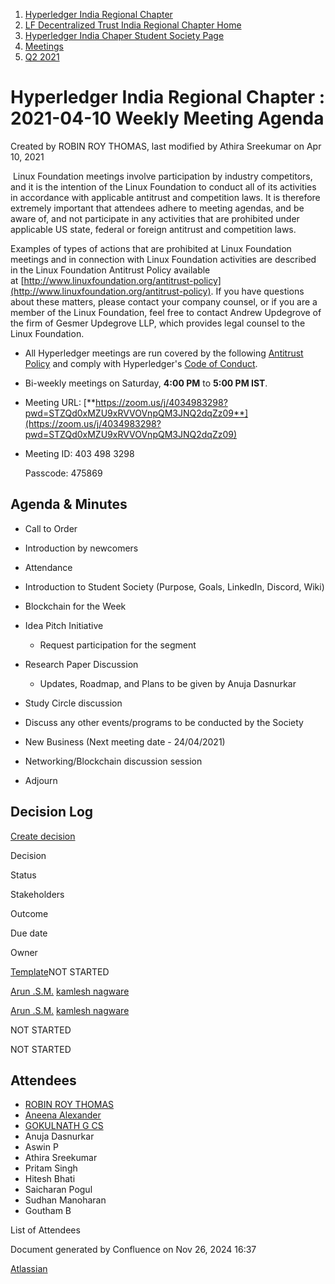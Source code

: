 1. [Hyperledger India Regional Chapter](index.html)
2. [LF Decentralized Trust India Regional Chapter Home](LF-Decentralized-Trust-India-Regional-Chapter-Home_19169282.html)
3. [Hyperledger India Chaper Student Society Page](Hyperledger-India-Chaper-Student-Society-Page_19169775.html)
4. [Meetings](Meetings_19169855.html)
5. [Q2 2021](Q2-2021_19169956.html)

# Hyperledger India Regional Chapter : 2021-04-10 Weekly Meeting Agenda

Created by ROBIN ROY THOMAS, last modified by Athira Sreekumar on Apr 10, 2021

 Linux Foundation meetings involve participation by industry competitors, and it is the intention of the Linux Foundation to conduct all of its activities in accordance with applicable antitrust and competition laws. It is therefore extremely important that attendees adhere to meeting agendas, and be aware of, and not participate in any activities that are prohibited under applicable US state, federal or foreign antitrust and competition laws.

Examples of types of actions that are prohibited at Linux Foundation meetings and in connection with Linux Foundation activities are described in the Linux Foundation Antitrust Policy available at [http://www.linuxfoundation.org/antitrust-policy](http://www.linuxfoundation.org/antitrust-policy). If you have questions about these matters, please contact your company counsel, or if you are a member of the Linux Foundation, feel free to contact Andrew Updegrove of the firm of Gesmer Updegrove LLP, which provides legal counsel to the Linux Foundation.

- All Hyperledger meetings are run covered by the following [Antitrust Policy](https://docs.google.com/presentation/d/1KGMALektapBdfUPcPR0jBhoKrzmToNE28n-Xs-1zMY0/edit?usp=sharing) and comply with Hyperledger's [Code of Conduct](https://lf-hyperledger.atlassian.net/wiki/display/HYP/Hyperledger+Code+of+Conduct).
- Bi-weekly meetings on Saturday, **4:00 PM** to **5:00 PM IST**.
- Meeting URL: [**https://zoom.us/j/4034983298?pwd=STZQd0xMZU9xRVVOVnpQM3JNQ2dqZz09**](https://zoom.us/j/4034983298?pwd=STZQd0xMZU9xRVVOVnpQM3JNQ2dqZz09)
- Meeting ID: 403 498 3298
  
  Passcode: 475869

## Agenda &amp; Minutes

- Call to Order
- Introduction by newcomers
- Attendance
- Introduction to Student Society (Purpose, Goals, LinkedIn, Discord, Wiki)
- Blockchain for the Week
- Idea Pitch Initiative 
  
  - Request participation for the segment
- Research Paper Discussion 
  
  - Updates, Roadmap, and Plans to be given by Anuja Dasnurkar
- Study Circle discussion
- Discuss any other events/programs to be conducted by the Society
- New Business (Next meeting date - 24/04/2021)
- Networking/Blockchain discussion session
- Adjourn

## Decision Log

[Create decision](https://wiki.hyperledger.org/?createDialogSpaceKey=HIRC&createDialogBlueprintId=ee991970-1f38-42d9-be83-1f74965be14a)

Decision

Status

Stakeholders

Outcome

Due date

Owner

[Template](https://lf-hyperledger.atlassian.net/wiki/display/HIRC/Template)NOT STARTED

[Arun .S.M.](https://lf-hyperledger.atlassian.net/wiki/people/621a0e5097d313006ba7386a?ref=confluence) [kamlesh nagware](https://lf-hyperledger.atlassian.net/wiki/people/557058:8e1fc425-f938-4b39-ad13-9cd8b0ddde52?ref=confluence) 

[Arun .S.M.](https://lf-hyperledger.atlassian.net/wiki/people/621a0e5097d313006ba7386a?ref=confluence) [kamlesh nagware](https://lf-hyperledger.atlassian.net/wiki/people/557058:8e1fc425-f938-4b39-ad13-9cd8b0ddde52?ref=confluence) 

NOT STARTED

NOT STARTED

## Attendees

- [ROBIN ROY THOMAS](https://lf-hyperledger.atlassian.net/wiki/people/5f2fa2c132360700383394b4?ref=confluence)
- [Aneena Alexander](https://lf-hyperledger.atlassian.net/wiki/people/712020:bdbe36b1-ec43-4936-8a18-47bb99a3d640?ref=confluence)
- [GOKULNATH G CS](https://lf-hyperledger.atlassian.net/wiki/people/612dc4076a4c09006a91eb28?ref=confluence)
- Anuja Dasnurkar
- Aswin P
- Athira Sreekumar
- Pritam Singh
- Hitesh Bhati
- Saicharan Pogul
- Sudhan Manoharan
- Goutham B

List of Attendees

Document generated by Confluence on Nov 26, 2024 16:37

[Atlassian](http://www.atlassian.com/)
